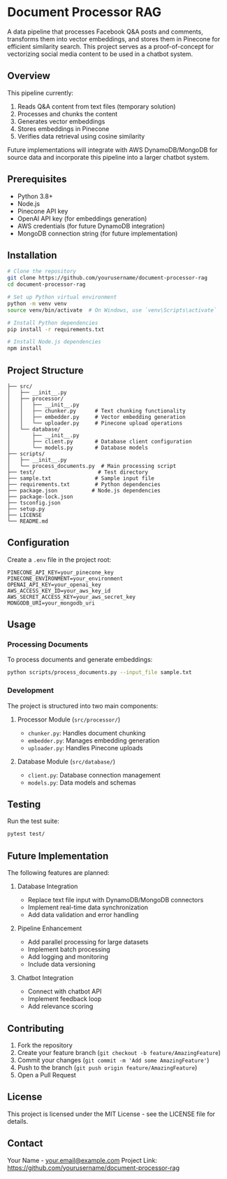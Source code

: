 # Document Processor RAG

A data pipeline that processes Facebook Q&A posts and comments, transforms them into vector embeddings, and stores them in Pinecone for efficient similarity search. This project serves as a proof-of-concept for vectorizing social media content to be used in a chatbot system.

## Overview

This pipeline currently:
1. Reads Q&A content from text files (temporary solution)
2. Processes and chunks the content
3. Generates vector embeddings
4. Stores embeddings in Pinecone
5. Verifies data retrieval using cosine similarity

Future implementations will integrate with AWS DynamoDB/MongoDB for source data and incorporate this pipeline into a larger chatbot system.

## Prerequisites

- Python 3.8+
- Node.js
- Pinecone API key
- OpenAI API key (for embeddings generation)
- AWS credentials (for future DynamoDB integration)
- MongoDB connection string (for future implementation)

## Installation

```bash
# Clone the repository
git clone https://github.com/yourusername/document-processor-rag
cd document-processor-rag

# Set up Python virtual environment
python -m venv venv
source venv/bin/activate  # On Windows, use `venv\Scripts\activate`

# Install Python dependencies
pip install -r requirements.txt

# Install Node.js dependencies
npm install
```

## Project Structure

```
├── src/
│   ├── __init__.py
│   ├── processor/
│   │   ├── __init__.py
│   │   ├── chunker.py      # Text chunking functionality
│   │   ├── embedder.py     # Vector embedding generation
│   │   └── uploader.py     # Pinecone upload operations
│   └── database/
│       ├── __init__.py
│       ├── client.py       # Database client configuration
│       └── models.py       # Database models
├── scripts/
│   ├── __init__.py
│   └── process_documents.py  # Main processing script
├── test/                    # Test directory
├── sample.txt              # Sample input file
├── requirements.txt        # Python dependencies
├── package.json           # Node.js dependencies
├── package-lock.json
├── tsconfig.json
├── setup.py
├── LICENSE
└── README.md
```

## Configuration

Create a `.env` file in the project root:

```env
PINECONE_API_KEY=your_pinecone_key
PINECONE_ENVIRONMENT=your_environment
OPENAI_API_KEY=your_openai_key
AWS_ACCESS_KEY_ID=your_aws_key_id
AWS_SECRET_ACCESS_KEY=your_aws_secret_key
MONGODB_URI=your_mongodb_uri
```

## Usage

### Processing Documents

To process documents and generate embeddings:

```bash
python scripts/process_documents.py --input_file sample.txt
```

### Development

The project is structured into two main components:

1. Processor Module (`src/processor/`)
   - `chunker.py`: Handles document chunking
   - `embedder.py`: Manages embedding generation
   - `uploader.py`: Handles Pinecone uploads

2. Database Module (`src/database/`)
   - `client.py`: Database connection management
   - `models.py`: Data models and schemas

## Testing

Run the test suite:

```bash
pytest test/
```

## Future Implementation

The following features are planned:

1. Database Integration
   - Replace text file input with DynamoDB/MongoDB connectors
   - Implement real-time data synchronization
   - Add data validation and error handling

2. Pipeline Enhancement
   - Add parallel processing for large datasets
   - Implement batch processing
   - Add logging and monitoring
   - Include data versioning

3. Chatbot Integration
   - Connect with chatbot API
   - Implement feedback loop
   - Add relevance scoring

## Contributing

1. Fork the repository
2. Create your feature branch (`git checkout -b feature/AmazingFeature`)
3. Commit your changes (`git commit -m 'Add some AmazingFeature'`)
4. Push to the branch (`git push origin feature/AmazingFeature`)
5. Open a Pull Request

## License

This project is licensed under the MIT License - see the LICENSE file for details.

## Contact

Your Name - your.email@example.com
Project Link: https://github.com/yourusername/document-processor-rag